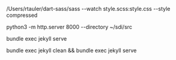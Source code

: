 /Users/rtauler/dart-sass/sass --watch style.scss:style.css --style compressed

python3 -m http.server 8000 --directory ~/sdi/src

bundle exec jekyll serve

bundle exec jekyll clean && bundle exec jekyll serve
